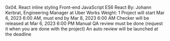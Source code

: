 0x04. React inline styling
Front-end
JavaScript
ES6
React
 By: Johann Kerbrat, Engineering Manager at Uber Works
 Weight: 1
 Project will start Mar 6, 2023 6:00 AM, must end by Mar 8, 2023 6:00 AM
 Checker will be released at Mar 6, 2023 6:00 PM
 Manual QA review must be done (request it when you are done with the project)
 An auto review will be launched at the deadline
